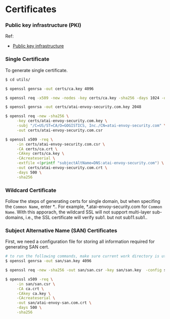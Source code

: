 # Certificates

### Public key infrastructure (PKI)

Ref:
- [Public key infrastructure](https://en.wikipedia.org/wiki/Public_key_infrastructure)

### Single Certificate
To generate single certificate.
```sh
$ cd utils/

$ openssl genrsa -out certs/ca.key 4096

$ openssl req -x509 -new -nodes -key certs/ca.key -sha256 -days 1024 -out certs/ca.crt

$ openssl genrsa -out certs/atai-envoy-security.com.key 2048

$ openssl req -new -sha256 \
     -key certs/atai-envoy-security.com.key \
     -subj "/C=US/ST=CA/O=GOGISTICS, Inc./CN=atai-envoy-security.com" \
     -out certs/atai-envoy-security.com.csr

$ openssl x509 -req \
     -in certs/atai-envoy-security.com.csr \
     -CA certs/ca.crt \
     -CAkey certs/ca.key \
     -CAcreateserial \
     -extfile <(printf "subjectAltName=DNS:atai-envoy-security.com") \
     -out certs/atai-envoy-security.com.crt \
     -days 500 \
     -sha256
```

### Wildcard Certificate
Follow the steps of generating certs for single domain, but when specifing the `Common Name`, enter *.<domain>. For example, *.atai-envoy-security.com for `Common Name`. With this apporach, the wildcard SSL will not support multi-layer sub-domains, i.e., the SSL certificate will verify sub1.<domain> but not sub11.sub1.<domain>.


### Subject Alternative Name (SAN) Certificates
First, we need a configuration file for storing all information required for generating SAN cert.

```sh
# to run the following commands, make sure current work directory is utils/certs/
$ openssl genrsa -out san/san.key 4096

$ openssl req -new -sha256 -out san/san.csr -key san/san.key  -config san_certs.conf

$ openssl x509 -req \
     -in san/san.csr \
     -CA ca.crt \
     -CAkey ca.key \
     -CAcreateserial \
     -out san/atai-envoy-san.com.crt \
     -days 500 \
     -sha256
```
